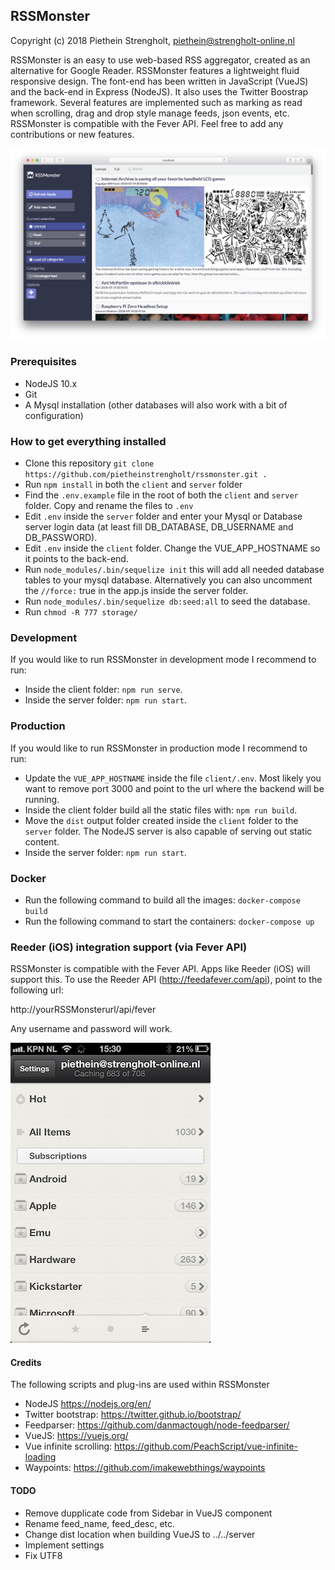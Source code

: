 ## RSSMonster

Copyright (c) 2018 Piethein Strengholt, piethein@strengholt-online.nl

RSSMonster is an easy to use web-based RSS aggregator, created as an alternative for Google Reader.
RSSMonster features a lightweight fluid responsive design. The font-end has been written in JavaScript (VueJS) and the back-end in Express (NodeJS). It also uses the Twitter Boostrap framework. Several features are implemented such as marking as read when scrolling, drag and drop style manage feeds, json events, etc. RSSMonster is compatible with the Fever API. Feel free to add any contributions or new features.

![Screenshot](client/src/assets/screenshots/screenshot01.png)

### Prerequisites
* NodeJS 10.x
* Git
* A Mysql installation (other databases will also work with a bit of configuration)

### How to get everything installed
* Clone this repository `git clone https://github.com/pietheinstrengholt/rssmonster.git .`
* Run `npm install` in both the `client` and `server` folder
* Find the `.env.example` file in the root of both the `client` and `server` folder. Copy and rename the files to `.env`
* Edit `.env` inside the `server` folder and enter your Mysql or Database server login data (at least fill DB_DATABASE, DB_USERNAME and DB_PASSWORD).
* Edit `.env` inside the `client` folder. Change the VUE_APP_HOSTNAME so it points to the back-end.
* Run `node_modules/.bin/sequelize init` this will add all needed database tables to your mysql database. Alternatively you can also uncomment the `//force:` true in the app.js inside the server folder.
* Run `node_modules/.bin/sequelize db:seed:all` to seed the database.
* Run `chmod -R 777 storage/`

### Development
If you would like to run RSSMonster in development mode I recommend to run:
- Inside the client folder: `npm run serve`.
- Inside the server folder: `npm run start`.

### Production
If you would like to run RSSMonster in production mode I recommend to run:
- Update the `VUE_APP_HOSTNAME` inside the file `client/.env`. Most likely you want to remove port 3000 and point to the url where the backend will be running.
- Inside the client folder build all the static files with: `npm run build`.
- Move the `dist` output folder created inside the `client` folder to the `server` folder. The NodeJS server is also capable of serving out static content.
- Inside the server folder: `npm run start`.

### Docker
- Run the following command to build all the images: `docker-compose build`
- Run the following command to start the containers: `docker-compose up`

### Reeder (iOS) integration support (via Fever API)
RSSMonster is compatible with the Fever API. Apps like Reeder (iOS) will support this. To use the Reeder API (http://feedafever.com/api), point to the following url:

http://yourRSSMonsterurl/api/fever

Any username and password will work.

![Screenshot Fever](client/src/assets/screenshots/fever.png)

#### Credits
The following scripts and plug-ins are used within RSSMonster

* NodeJS https://nodejs.org/en/
* Twitter bootstrap: https://twitter.github.io/bootstrap/
* Feedparser: https://github.com/danmactough/node-feedparser/
* VueJS: https://vuejs.org/
* Vue infinite scrolling: https://github.com/PeachScript/vue-infinite-loading
* Waypoints: https://github.com/imakewebthings/waypoints

#### TODO
- Remove dupplicate code from Sidebar in VueJS component
- Rename feed_name, feed_desc, etc.
- Change dist location when building VueJS to ../../server
- Implement settings
- Fix UTF8